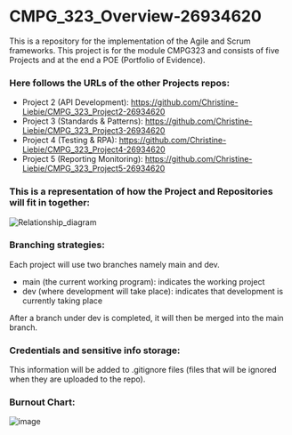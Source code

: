 # CMPG_323_Overview-26934620
This is a repository for the implementation of the Agile and Scrum frameworks.
This project is for the module CMPG323 and consists of five Projects and at the end a POE (Portfolio of Evidence).

### Here follows the URLs of the other Projects repos:
- Project 2 (API Development): https://github.com/Christine-Liebie/CMPG_323_Project2-26934620
- Project 3 (Standards & Patterns): https://github.com/Christine-Liebie/CMPG_323_Project3-26934620
- Project 4 (Testing & RPA): https://github.com/Christine-Liebie/CMPG_323_Project4-26934620
- Project 5 (Reporting Monitoring): https://github.com/Christine-Liebie/CMPG_323_Project5-26934620

### This is a representation of how the Project and Repositories will fit in together:
![Relationship_diagram](https://user-images.githubusercontent.com/99386016/184365050-ab23a367-905b-49a4-84c3-7ba42c87c386.png)

### Branching strategies:
Each project will use two branches namely main and dev.
- main (the current working program): indicates the working project
- dev (where development will take place): indicates that development is currently taking place

After a branch under dev is completed, it will then be merged into the main branch.

### Credentials and sensitive info storage:
This information will be added to .gitignore files (files that will be ignored when they are uploaded to the repo).

### Burnout Chart:
![image](https://user-images.githubusercontent.com/99386016/185411950-7b1e7ffa-b1f5-4038-aa68-eb7b89d11a7e.png)
